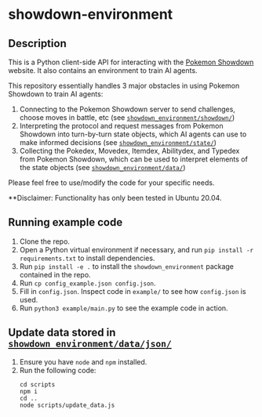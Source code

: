 # showdown-environment

## Description

This is a Python client-side API for interacting with the [Pokemon Showdown](https://pokemonshowdown.com) website. It also contains an environment to train AI agents.

This repository essentially handles 3 major obstacles in using Pokemon Showdown to train AI agents:
1. Connecting to the Pokemon Showdown server to send challenges, choose moves in battle, etc (see [`showdown_environment/showdown/`](https://github.com/cameronangliss/showdown-environment/tree/main/showdown_environment/showdown))
1. Interpreting the protocol and request messages from Pokemon Showdown into turn-by-turn state objects, which AI agents can use to make informed decisions (see [`showdown_environment/state/`](https://github.com/cameronangliss/showdown-environment/tree/main/showdown_environment/state))
1. Collecting the Pokedex, Movedex, Itemdex, Abilitydex, and Typedex from Pokemon Showdown, which can be used to interpret elements of the state objects (see [`showdown_environment/data/`](https://github.com/cameronangliss/showdown-environment/tree/main/showdown_environment/data))

Please feel free to use/modify the code for your specific needs.

**Disclaimer: Functionality has only been tested in Ubuntu 20.04.

## Running example code

1. Clone the repo.
1. Open a Python virtual environment if necessary, and run `pip install -r requirements.txt` to install dependencies.
1. Run `pip install -e .` to install the `showdown_environment` package contained in the repo.
1. Run `cp config_example.json config.json`.
1. Fill in `config.json`. Inspect code in `example/` to see how `config.json` is used.
1. Run `python3 example/main.py` to see the example code in action.

## Update data stored in [`showdown_environment/data/json/`](https://github.com/cameronangliss/showdown-environment/tree/main/showdown_environment/data/json)

1. Ensure you have `node` and `npm` installed.
1. Run the following code:
    ```
    cd scripts
    npm i
    cd ..
    node scripts/update_data.js
    ```
